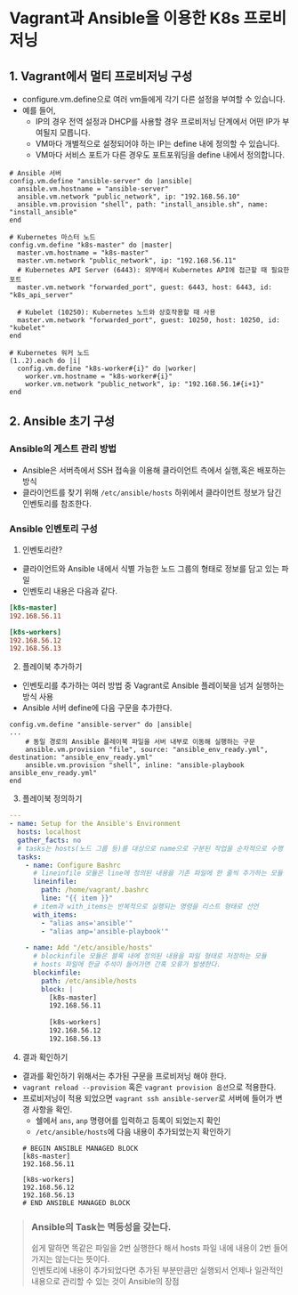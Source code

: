 # Vagrant과 Ansible을 이용한 K8s 프로비저닝

## 1. Vagrant에서 멀티 프로비저닝 구성
* configure.vm.define으로 여러 vm들에게 각기 다른 설정을 부여할 수 있습니다.
* 예를 들어, 
  * IP의 경우 전역 설정과 DHCP를 사용할 경우 프로비저닝 단계에서 어떤 IP가 부여될지 모릅니다.
  * VM마다 개별적으로 설정되어야 하는 IP는 define 내에 정의할 수 있습니다.
  * VM마다 서비스 포트가 다른 경우도 포트포워딩을 define 내에서 정의합니다.
```hcl
# Ansible 서버
config.vm.define "ansible-server" do |ansible|
  ansible.vm.hostname = "ansible-server"
  ansible.vm.network "public_network", ip: "192.168.56.10"
  ansible.vm.provision "shell", path: "install_ansible.sh", name: "install_ansible"
end

# Kubernetes 마스터 노드
config.vm.define "k8s-master" do |master|
  master.vm.hostname = "k8s-master"
  master.vm.network "public_network", ip: "192.168.56.11"
  # Kubernetes API Server (6443): 외부에서 Kubernetes API에 접근할 때 필요한 포트
  master.vm.network "forwarded_port", guest: 6443, host: 6443, id: "k8s_api_server"

  # Kubelet (10250): Kubernetes 노드와 상호작용할 때 사용
  master.vm.network "forwarded_port", guest: 10250, host: 10250, id: "kubelet"
end

# Kubernetes 워커 노드
(1..2).each do |i|
  config.vm.define "k8s-worker#{i}" do |worker|
    worker.vm.hostname = "k8s-worker#{i}"
    worker.vm.network "public_network", ip: "192.168.56.1#{i+1}"
end
```

## 2. Ansible 초기 구성
### Ansible의 게스트 관리 방법
* Ansible은 서버측에서 SSH 접속을 이용해 클라이언트 측에서 실행,혹은 배포하는 방식
* 클라이언트를 찾기 위해 `/etc/ansible/hosts` 하위에서 클라이언트 정보가 담긴 인벤토리를 참조한다.

### Ansible 인벤토리 구성
1. 인벤토리란?
* 클라이언트와 Ansible 내에서 식별 가능한 노드 그룹의 형태로 정보를 담고 있는 파일
* 인벤토리 내용은 다음과 같다.
```ini
[k8s-master]
192.168.56.11

[k8s-workers]
192.168.56.12
192.168.56.13
```
2. 플레이북 추가하기
* 인벤토리를 추가하는 여러 방법 중 Vagrant로 Ansible 플레이북을 넘겨 실행하는 방식 사용
* Ansible 서버 define에 다음 구문을 추가한다.
```hcl
config.vm.define "ansible-server" do |ansible|
...
    # 동일 경로의 Ansible 플레이북 파일을 서버 내부로 이동해 실행하는 구문
    ansible.vm.provision "file", source: "ansible_env_ready.yml", destination: "ansible_env_ready.yml"
    ansible.vm.provision "shell", inline: "ansible-playbook ansible_env_ready.yml"
end
```
3. 플레이북 정의하기
```yaml
---
- name: Setup for the Ansible's Environment
  hosts: localhost
  gather_facts: no
  # tasks는 hosts(노드 그룹 등)를 대상으로 name으로 구분된 작업을 순차적으로 수행
  tasks:
    - name: Configure Bashrc
      # lineinfile 모듈은 line에 정의된 내용을 기존 파일에 한 줄씩 추가하는 모듈
      lineinfile:
        path: /home/vagrant/.bashrc
        line: "{{ item }}"
      # item과 with_items는 반복적으로 실행되는 명령을 리스트 형태로 선언
      with_items:
        - "alias ans='ansible'"
        - "alias anp='ansible-playbook'" 
    
    - name: Add "/etc/ansible/hosts"
      # blockinfile 모듈은 블록 내에 정의된 내용을 파일 형태로 저장하는 모듈
      # hosts 파일에 한글 주석이 들어가면 간혹 오류가 발생한다.
      blockinfile:
        path: /etc/ansible/hosts
        block: |
          [k8s-master]
          192.168.56.11
          
          [k8s-workers]
          192.168.56.12
          192.168.56.13
```
4. 결과 확인하기
* 결과를 확인하기 위해서는 추가된 구문을 프로비저닝 해야 한다.
* `vagrant reload --provision` 혹은 `vagrant provision 옵션`으로 적용한다.
* 프로비저닝이 적용 되었으면 `vagrant ssh ansible-server`로 서버에 들어가 변경 사항을 확인.
  * 쉘에서 `ans`, `anp` 명령어를 입력하고 등록이 되었는지 확인
  * `/etc/ansible/hosts`에 다음 내용이 추가되었는지 확인하기
  ```text
  # BEGIN ANSIBLE MANAGED BLOCK
  [k8s-master]
  192.168.56.11
          
  [k8s-workers]
  192.168.56.12
  192.168.56.13
  # END ANSIBLE MANAGED BLOCK
  ```

> ### Ansible의 Task는 멱등성을 갖는다.
> 쉽게 말하면 똑같은 파일을 2번 실행한다 해서 hosts 파일 내에 내용이 2번 들어가지는 않는다는 뜻이다.<br>
> 인벤토리에 내용이 추가되었다면 추가된 부분만큼만 실행되서 언제나 일관적인 내용으로 관리할 수 있는 것이 Ansible의 장점